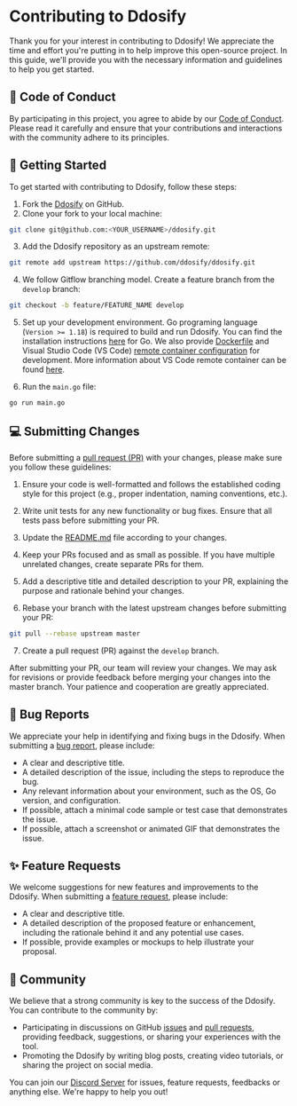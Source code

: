 # Contributing to Ddosify

Thank you for your interest in contributing to Ddosify! We appreciate the time and effort you're putting in to help improve this open-source project. In this guide, we'll provide you with the necessary information and guidelines to help you get started.

##  📜 Code of Conduct
By participating in this project, you agree to abide by our [Code of Conduct](./CODE_OF_CONDUCT.md). Please read it carefully and ensure that your contributions and interactions with the community adhere to its principles.

## 🚀 Getting Started
To get started with contributing to Ddosify, follow these steps:

1. Fork the [Ddosify](https://github.com/ddosify/ddosify) on GitHub.
2. Clone your fork to your local machine:

```bash
git clone git@github.com:<YOUR_USERNAME>/ddosify.git
```
3. Add the Ddosify repository as an upstream remote:

```bash
git remote add upstream https://github.com/ddosify/ddosify.git
```

4. We follow Gitflow branching model. Create a feature branch from the `develop` branch:

```bash
git checkout -b feature/FEATURE_NAME develop
```

5. Set up your development environment. Go programing language (`Version >= 1.18`) is required to build and run Ddosify. You can find the installation instructions [here](https://go.dev/doc/install) for Go. We also provide [Dockerfile](./.devcontainer/Dockerfile.dev) and Visual Studio Code (VS Code) [remote container configuration](./.devcontainer/devcontainer.json) for development. More information about VS Code remote container can be found [here](https://code.visualstudio.com/docs/devcontainers/containers).

6. Run the `main.go` file:

```bash
go run main.go
```

## 💻 Submitting Changes
Before submitting a [pull request (PR)](https://github.com/ddosify/ddosify/pulls) with your changes, please make sure you follow these guidelines:

1. Ensure your code is well-formatted and follows the established coding style for this project (e.g., proper indentation, naming conventions, etc.).
2. Write unit tests for any new functionality or bug fixes. Ensure that all tests pass before submitting your PR.
3. Update the [README.md](./README.md) file according to your changes.

4. Keep your PRs focused and as small as possible. If you have multiple unrelated changes, create separate PRs for them.

5. Add a descriptive title and detailed description to your PR, explaining the purpose and rationale behind your changes.

6. Rebase your branch with the latest upstream changes before submitting your PR: 

```bash
git pull --rebase upstream master
```

7. Create a pull request (PR) against the `develop` branch.

After submitting your PR, our team will review your changes. We may ask for revisions or provide feedback before merging your changes into the master branch. Your patience and cooperation are greatly appreciated.

## 🐛 Bug Reports

We appreciate your help in identifying and fixing bugs in the Ddosify. When submitting a [bug report](https://github.com/ddosify/ddosify/issues), please include:

- A clear and descriptive title.
- A detailed description of the issue, including the steps to reproduce the bug.
- Any relevant information about your environment, such as the OS, Go version, and configuration.
- If possible, attach a minimal code sample or test case that demonstrates the issue.
- If possible, attach a screenshot or animated GIF that demonstrates the issue.


## ✨ Feature Requests
We welcome suggestions for new features and improvements to the Ddosify. When submitting a [feature request](https://github.com/ddosify/ddosify/issues), please include:

- A clear and descriptive title.
- A detailed description of the proposed feature or enhancement, including the rationale behind it and any potential use cases.
- If possible, provide examples or mockups to help illustrate your proposal.


## 💬 Community
We believe that a strong community is key to the success of the Ddosify. You can contribute to the community by:

- Participating in discussions on GitHub [issues](https://github.com/ddosify/ddosify/issues) and [pull requests](https://github.com/ddosify/ddosify/pulls), providing feedback, suggestions, or sharing your experiences with the tool.
- Promoting the Ddosify by writing blog posts, creating video tutorials, or sharing the project on social media.

You can join our [Discord Server](https://discord.com/invite/9KdnrSUZQg) for issues, feature requests, feedbacks or anything else. We're happy to help you out! 

